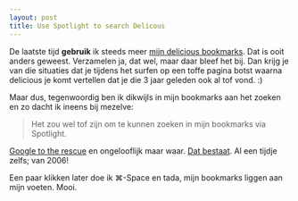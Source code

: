 ```yaml
---
layout: post
title: Use Spotlight to search Delicous
---
```

De laatste tijd **gebruik** ik steeds meer [mijn delicious bookmarks](http://delicious.com/atog). Dat is ooit anders geweest. Verzamelen ja, dat wel, maar daar bleef het bij. Dan krijg je van die situaties dat je tijdens het surfen op een toffe pagina botst waarna delicious je komt vertellen dat je die 3 jaar geleden ook al tof vond. :)

Maar dus, tegenwoordig ben ik dikwijls in mijn bookmarks aan het zoeken en zo dacht ik ineens bij mezelve:

> Het zou wel tof zijn om te kunnen zoeken in mijn bookmarks via Spotlight.

[Google to the rescue](http://www.google.com/search?client=safari&rls=en&q=spotlight+delicious&ie=UTF-8&oe=UTF-8) en ongelooflijk maar waar. [Dat bestaat](http://ianhenderson.org/delimport.html). Al een tijdje zelfs; van 2006!

Een paar klikken later doe ik &#8984;-Space en tada, mijn bookmarks liggen aan mijn voeten. Mooi.